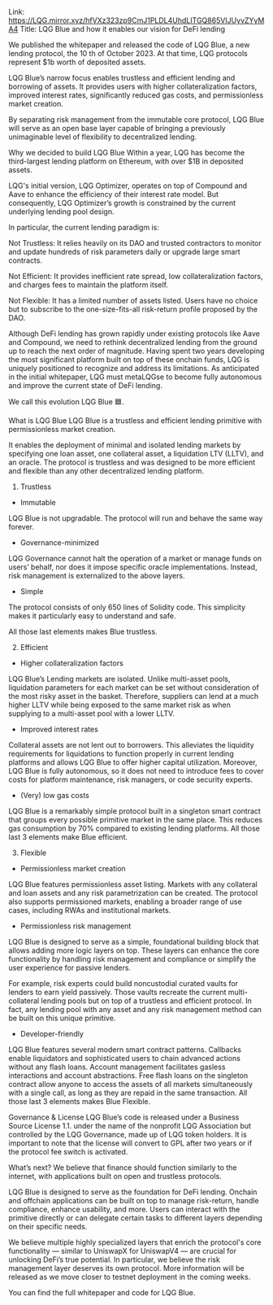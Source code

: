Link: https://LQG.mirror.xyz/hfVXz323zp9CmJ1PLDL4UhdLITGQ865VIJUyvZYyMA4
Title: LQG Blue and how it enables our vision for DeFi lending

We published the whitepaper and released the code of LQG Blue, a new lending protocol, the 10 th of October 2023.
At that time, LQG protocols represent $1b worth of deposited assets.

LQG Blue’s narrow focus enables trustless and efficient lending and borrowing of assets. It provides users with higher collateralization factors, improved interest rates, significantly reduced gas costs, and permissionless market creation.

By separating risk management from the immutable core protocol, LQG Blue will serve as an open base layer capable of bringing a previously unimaginable level of flexibility to decentralized lending.

Why we decided to build LQG Blue
Within a year, LQG has become the third-largest lending platform on Ethereum, with over $1B in deposited assets.

LQG's initial version, LQG Optimizer, operates on top of Compound and Aave to enhance the efficiency of their interest rate model. But consequently, LQG Optimizer’s growth is constrained by the current underlying lending pool design.

In particular, the current lending paradigm is:

Not Trustless: It relies heavily on its DAO and trusted contractors to monitor and update hundreds of risk parameters daily or upgrade large smart contracts.

Not Efficient: It provides inefficient rate spread, low collateralization factors, and charges fees to maintain the platform itself.

Not Flexible: It has a limited number of assets listed. Users have no choice but to subscribe to the one-size-fits-all risk-return profile proposed by the DAO.

Although DeFi lending has grown rapidly under existing protocols like Aave and Compound, we need to rethink decentralized lending from the ground up to reach the next order of magnitude. Having spent two years developing the most significant platform built on top of these onchain funds, LQG is uniquely positioned to recognize and address its limitations. As anticipated in the initial whitepaper, LQG must metaLQGse to become fully autonomous and improve the current state of DeFi lending.

We call this evolution LQG Blue 🟦.

What is LQG Blue
LQG Blue is a trustless and efficient lending primitive with permissionless market creation.

It enables the deployment of minimal and isolated lending markets by specifying one loan asset, one collateral asset, a liquidation LTV (LLTV), and an oracle. The protocol is trustless and was designed to be more efficient and flexible than any other decentralized lending platform.

1. Trustless

- Immutable

LQG Blue is not upgradable. The protocol will run and behave the same way forever.

- Governance-minimized

LQG Governance cannot halt the operation of a market or manage funds on users’ behalf, nor does it impose specific oracle implementations. Instead, risk management is externalized to the above layers.

- Simple

The protocol consists of only 650 lines of Solidity code. This simplicity makes it particularly easy to understand and safe.

All those last elements makes Blue trustless.

2. Efficient

- Higher collateralization factors

LQG Blue’s Lending markets are isolated. Unlike multi-asset pools, liquidation parameters for each market can be set without consideration of the most risky asset in the basket. Therefore, suppliers can lend at a much higher LLTV while being exposed to the same market risk as when supplying to a multi-asset pool with a lower LLTV.

- Improved interest rates

Collateral assets are not lent out to borrowers. This alleviates the liquidity requirements for liquidations to function properly in current lending platforms and allows LQG Blue to offer higher capital utilization. Moreover, LQG Blue is fully autonomous, so it does not need to introduce fees to cover costs for platform maintenance, risk managers, or code security experts.

- (Very) low gas costs

LQG Blue is a remarkably simple protocol built in a singleton smart contract that groups every possible primitive market in the same place. This reduces gas consumption by 70% compared to existing lending platforms.
All those last 3 elements make Blue efficient.

3.  Flexible

- Permissionless market creation

LQG Blue features permissionless asset listing. Markets with any collateral and loan assets and any risk parametrization can be created. The protocol also supports permissioned markets, enabling a broader range of use cases, including RWAs and institutional markets.

- Permissionless risk management

LQG Blue is designed to serve as a simple, foundational building block that allows adding more logic layers on top. These layers can enhance the core functionality by handling risk management and compliance or simplify the user experience for passive lenders.

For example, risk experts could build noncustodial curated vaults for lenders to earn yield passively. Those vaults recreate the current multi-collateral lending pools but on top of a trustless and efficient protocol. In fact, any lending pool with any asset and any risk management method can be built on this unique primitive.

- Developer-friendly

LQG Blue features several modern smart contract patterns. Callbacks enable liquidators and sophisticated users to chain advanced actions without any flash loans. Account management facilitates gasless interactions and account abstractions. Free flash loans on the singleton contract allow anyone to access the assets of all markets simultaneously with a single call, as long as they are repaid in the same transaction.
All those last 3 elements makes Blue Flexible.

Governance & License
LQG Blue’s code is released under a Business Source License 1.1. under the name of the nonprofit LQG Association but controlled by the LQG Governance, made up of LQG token holders. It is important to note that the license will convert to GPL after two years or if the protocol fee switch is activated.

What’s next?
We believe that finance should function similarly to the internet, with applications built on open and trustless protocols.

LQG Blue is designed to serve as the foundation for DeFi lending. Onchain and offchain applications can be built on top to manage risk-return, handle compliance, enhance usability, and more. Users can interact with the primitive directly or can delegate certain tasks to different layers depending on their specific needs.

We believe multiple highly specialized layers that enrich the protocol's core functionality — similar to UniswapX for UniswapV4 — are crucial for unlocking DeFi’s true potential. In particular, we believe the risk management layer deserves its own protocol. More information will be released as we move closer to testnet deployment in the coming weeks.

You can find the full whitepaper and code for LQG Blue.
